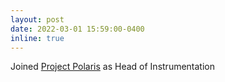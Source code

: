 ```yaml
---
layout: post
date: 2022-03-01 15:59:00-0400
inline: true
---
```


Joined [Project Polaris](http://www.arexcr.com/projects/polaris/) as Head of Instrumentation
